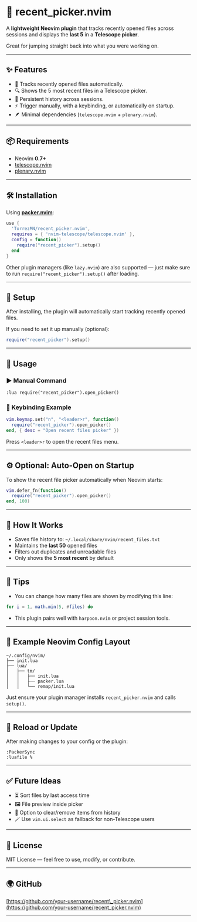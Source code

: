 

# 📂 recent_picker.nvim

A **lightweight Neovim plugin** that tracks recently opened files across sessions and displays the **last 5** in a **Telescope picker**.

Great for jumping straight back into what you were working on.

---

## ✨ Features

- 📜 Tracks recently opened files automatically.
- 🔍 Shows the 5 most recent files in a Telescope picker.
- 🧠 Persistent history across sessions.
- ⚡ Trigger manually, with a keybinding, or automatically on startup.
- 🪶 Minimal dependencies (`telescope.nvim` + `plenary.nvim`).

---

## 📦 Requirements

- Neovim **0.7+**
- [telescope.nvim](https://github.com/nvim-telescope/telescope.nvim)
- [plenary.nvim](https://github.com/nvim-lua/plenary.nvim)

---

## 🛠️ Installation

Using **[packer.nvim](https://github.com/wbthomason/packer.nvim)**:

```lua
use {
  'TorrezMN/recent_picker.nvim',
  requires = { 'nvim-telescope/telescope.nvim' },
  config = function()
    require("recent_picker").setup()
  end
}
````

Other plugin managers (like `lazy.nvim`) are also supported — just make sure to run `require("recent_picker").setup()` after loading.

---

## 🔧 Setup

After installing, the plugin will automatically start tracking recently opened files.

If you need to set it up manually (optional):

```lua
require("recent_picker").setup()
```

---

## 🎯 Usage

### ▶️ Manual Command

```vim
:lua require("recent_picker").open_picker()
```

### 🎹 Keybinding Example

```lua
vim.keymap.set("n", "<leader>r", function()
  require("recent_picker").open_picker()
end, { desc = "Open recent files picker" })
```

Press `<leader>r` to open the recent files menu.

---

## ⚙️ Optional: Auto-Open on Startup

To show the recent file picker automatically when Neovim starts:

```lua
vim.defer_fn(function()
  require("recent_picker").open_picker()
end, 100)
```

---

## 📁 How It Works

* Saves file history to:
  `~/.local/share/nvim/recent_files.txt`
* Maintains the **last 50** opened files
* Filters out duplicates and unreadable files
* Only shows the **5 most recent** by default

---

## 🧠 Tips

* You can change how many files are shown by modifying this line:

```lua
for i = 1, math.min(5, #files) do
```

* This plugin pairs well with `harpoon.nvim` or project session tools.

---

## 🧪 Example Neovim Config Layout

```
~/.config/nvim/
├── init.lua
├── lua/
│   ├── tm/
│   │   ├── init.lua
│   │   ├── packer.lua
│   │   └── remap/init.lua
```

Just ensure your plugin manager installs `recent_picker.nvim` and calls `setup()`.

---

## 🔄 Reload or Update

After making changes to your config or the plugin:

```vim
:PackerSync
:luafile %
```

---

## ✅ Future Ideas

* ⏳ Sort files by last access time
* 🖼️ File preview inside picker
* 🧹 Option to clear/remove items from history
* 🪄 Use `vim.ui.select` as fallback for non-Telescope users

---

## 📄 License

MIT License — feel free to use, modify, or contribute.

---

## 🌍 GitHub

[https://github.com/your-username/recent\_picker.nvim](https://github.com/your-username/recent_picker.nvim)

---


